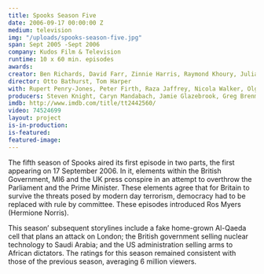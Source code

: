 ```yaml
---
title: Spooks Season Five
date: 2006-09-17 00:00:00 Z
medium: television
img: "/uploads/spooks-season-five.jpg"
span: Sept 2005 -Sept 2006
company: Kudos Film & Television
runtime: 10 x 60 min. episodes
awards:
creator: Ben Richards, David Farr, Zinnie Harris, Raymond Khoury, Julian Simpson, Neil Cross
director: Otto Bathurst, Tom Harper
with: Rupert Penry-Jones, Peter Firth, Raza Jaffrey, Nicola Walker, Olga Sosnovska, Miranda Raison
producers: Steven Knight, Caryn Mandabach, Jamie Glazebrook, Greg Brenman, Frith Tiplady, Matthew Read, Katie Swinden
imdb: http://www.imdb.com/title/tt2442560/
video: 74524699
layout: project
is-in-production: 
is-featured:
featured-image:
---
```


The fifth season of Spooks aired its first episode in two parts, the first appearing on 17 September 2006. In it, elements within the British Government, MI6 and the UK press conspire in an attempt to overthrow the Parliament and the Prime Minister. These elements agree that for Britain to survive the threats posed by modern day terrorism, democracy had to be replaced with rule by committee. These episodes introduced Ros Myers (Hermione Norris).

This season’ subsequent storylines include a fake home-grown Al-Qaeda cell that plans an attack on London; the British government selling nuclear technology to Saudi Arabia; and the US administration selling arms to African dictators.
The ratings for this season remained consistent with those of the previous season, averaging 6 million viewers.
